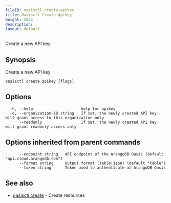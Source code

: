 ```yaml
---
fileID: oasisctl-create-apikey
title: Oasisctl Create Apikey
weight: 2565
description: 
layout: default
---
```

Create a new API key

## Synopsis

Create a new API key

```
oasisctl create apikey [flags]
```

## Options

```
  -h, --help                     help for apikey
  -o, --organization-id string   If set, the newly created API key will grant access to this organization only
      --readonly                 If set, the newly created API key will grant readonly access only
```

## Options inherited from parent commands

```
      --endpoint string   API endpoint of the ArangoDB Oasis (default "api.cloud.arangodb.com")
      --format string     Output format (table|json) (default "table")
      --token string      Token used to authenticate at ArangoDB Oasis
```

## See also

* [oasisctl create]()	 - Create resources

